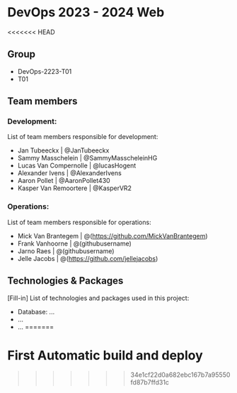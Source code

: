 # DevOps 2023 - 2024 Web

<<<<<<< HEAD
## Group

- DevOps-2223-T01
- T01

## Team members

### Development:

List of team members responsible for development:

- Jan Tubeeckx | @JanTubeeckx
- Sammy Masschelein | @SammyMasscheleinHG
- Lucas Van Compernolle | @lucasHogent
- Alexander Ivens | @AlexanderIvens
- Aaron Pollet | @AaronPollet430
- Kasper Van Remoortere | @KasperVR2

### Operations:

List of team members responsible for operations:

- Mick Van Brantegem | @(https://github.com/MickVanBrantegem)
- Frank Vanhoorne | @(githubusername)
- Jarno Raes | @(githubusername)
- Jelle Jacobs | @(https://github.com/jellejacobs)
## Technologies & Packages

[Fill-in] List of technologies and packages used in this project:

- Database: ...
- ...
- ...
=======
# First Automatic build and deploy
>>>>>>> 34e1cf22d0a682ebc167b7a95550fd87b7ffd31c
